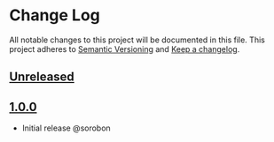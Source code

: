 # Change Log

All notable changes to this project will be documented in this file.
This project adheres to [Semantic Versioning](http://semver.org/) and [Keep a changelog](https://github.com/olivierlacan/keep-a-changelog).

## [Unreleased](https://github.com/idealista/activemq_role/tree/develop)

## [1.0.0](https://github.com/idealista/activemq_role/tree/1.0.0)
- Initial release @sorobon

